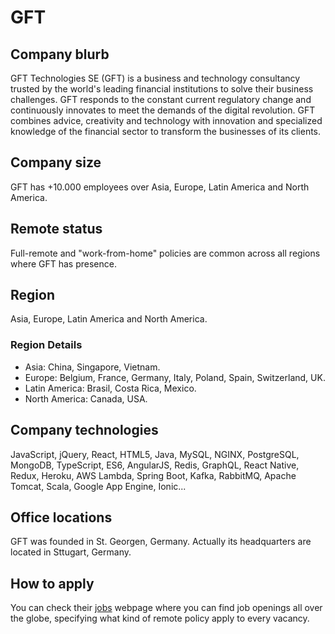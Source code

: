 # GFT

## Company blurb

GFT Technologies SE (GFT) is a business and technology consultancy trusted by the world's leading financial institutions to solve their business challenges. GFT responds to the constant current regulatory change and continuously innovates to meet the demands of the digital revolution. GFT combines advice, creativity and technology with innovation and specialized knowledge of the financial sector to transform the businesses of its clients.

## Company size

GFT has +10.000 employees over Asia, Europe, Latin America and North America.

## Remote status

Full-remote and "work-from-home" policies are common across all regions where GFT has presence.

## Region

Asia, Europe, Latin America and North America.

### Region Details

* Asia: China, Singapore, Vietnam.
* Europe: Belgium, France, Germany, Italy, Poland, Spain, Switzerland, UK.
* Latin America: Brasil, Costa Rica, Mexico.
* North America: Canada, USA.

## Company technologies

JavaScript, jQuery, React, HTML5, Java, MySQL, NGINX, PostgreSQL, MongoDB, TypeScript, ES6, AngularJS, Redis, GraphQL, React Native, Redux, Heroku, AWS Lambda, Spring Boot, Kafka, RabbitMQ, Apache Tomcat, Scala, Google App Engine, Ionic...

## Office locations

GFT was founded in St. Georgen, Germany. Actually its headquarters are located in Sttugart, Germany.

## How to apply

You can check their [jobs](https://jobs.gft.com/) webpage where you can find job openings all over the globe, specifying what kind of remote policy apply to every vacancy.
